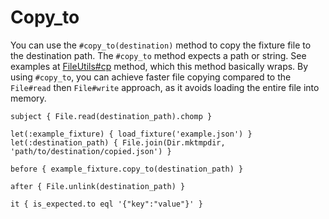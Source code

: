 # Copy_to

You can use the `#copy_to(destination)` method to copy the fixture file to the destination path. The `#copy_to` method expects a path or string. See examples at [FileUtils#cp](https://rubyapi.org/3.3/o/fileutils#method-i-cp) method, which this method basically wraps. By using `#copy_to`, you can achieve faster file copying compared to the `File#read` then `File#write` approach, as it avoids loading the entire file into memory.

```rspec:json
subject { File.read(destination_path).chomp }

let(:example_fixture) { load_fixture('example.json') }
let(:destination_path) { File.join(Dir.mktmpdir, 'path/to/destination/copied.json') }

before { example_fixture.copy_to(destination_path) }

after { File.unlink(destination_path) }

it { is_expected.to eql '{"key":"value"}' }
```
